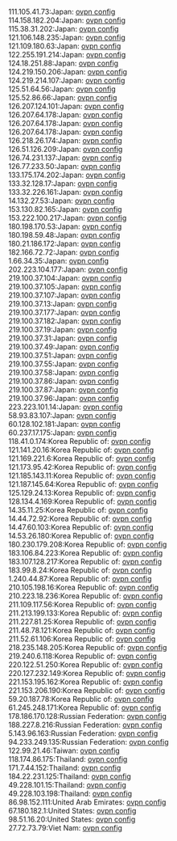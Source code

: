 111.105.41.73:Japan: [ovpn config](vpn/111_105_41_73.ovpn)  
114.158.182.204:Japan: [ovpn config](vpn/114_158_182_204.ovpn)  
115.38.31.202:Japan: [ovpn config](vpn/115_38_31_202.ovpn)  
121.106.148.235:Japan: [ovpn config](vpn/121_106_148_235.ovpn)  
121.109.180.63:Japan: [ovpn config](vpn/121_109_180_63.ovpn)  
122.255.191.214:Japan: [ovpn config](vpn/122_255_191_214.ovpn)  
124.18.251.88:Japan: [ovpn config](vpn/124_18_251_88.ovpn)  
124.219.150.206:Japan: [ovpn config](vpn/124_219_150_206.ovpn)  
124.219.214.107:Japan: [ovpn config](vpn/124_219_214_107.ovpn)  
125.51.64.56:Japan: [ovpn config](vpn/125_51_64_56.ovpn)  
125.52.86.66:Japan: [ovpn config](vpn/125_52_86_66.ovpn)  
126.207.124.101:Japan: [ovpn config](vpn/126_207_124_101.ovpn)  
126.207.64.178:Japan: [ovpn config](vpn/126_207_64_178.ovpn)  
126.207.64.178:Japan: [ovpn config](vpn/126_207_64_178.ovpn)  
126.207.64.178:Japan: [ovpn config](vpn/126_207_64_178.ovpn)  
126.218.26.174:Japan: [ovpn config](vpn/126_218_26_174.ovpn)  
126.51.126.209:Japan: [ovpn config](vpn/126_51_126_209.ovpn)  
126.74.231.137:Japan: [ovpn config](vpn/126_74_231_137.ovpn)  
126.77.233.50:Japan: [ovpn config](vpn/126_77_233_50.ovpn)  
133.175.174.202:Japan: [ovpn config](vpn/133_175_174_202.ovpn)  
133.32.128.17:Japan: [ovpn config](vpn/133_32_128_17.ovpn)  
133.32.226.161:Japan: [ovpn config](vpn/133_32_226_161.ovpn)  
14.132.27.53:Japan: [ovpn config](vpn/14_132_27_53.ovpn)  
153.130.82.165:Japan: [ovpn config](vpn/153_130_82_165.ovpn)  
153.222.100.217:Japan: [ovpn config](vpn/153_222_100_217.ovpn)  
180.198.170.53:Japan: [ovpn config](vpn/180_198_170_53.ovpn)  
180.198.59.48:Japan: [ovpn config](vpn/180_198_59_48.ovpn)  
180.21.186.172:Japan: [ovpn config](vpn/180_21_186_172.ovpn)  
182.166.72.72:Japan: [ovpn config](vpn/182_166_72_72.ovpn)  
1.66.34.35:Japan: [ovpn config](vpn/1_66_34_35.ovpn)  
202.223.104.177:Japan: [ovpn config](vpn/202_223_104_177.ovpn)  
219.100.37.104:Japan: [ovpn config](vpn/219_100_37_104.ovpn)  
219.100.37.105:Japan: [ovpn config](vpn/219_100_37_105.ovpn)  
219.100.37.107:Japan: [ovpn config](vpn/219_100_37_107.ovpn)  
219.100.37.13:Japan: [ovpn config](vpn/219_100_37_13.ovpn)  
219.100.37.177:Japan: [ovpn config](vpn/219_100_37_177.ovpn)  
219.100.37.182:Japan: [ovpn config](vpn/219_100_37_182.ovpn)  
219.100.37.19:Japan: [ovpn config](vpn/219_100_37_19.ovpn)  
219.100.37.31:Japan: [ovpn config](vpn/219_100_37_31.ovpn)  
219.100.37.49:Japan: [ovpn config](vpn/219_100_37_49.ovpn)  
219.100.37.51:Japan: [ovpn config](vpn/219_100_37_51.ovpn)  
219.100.37.55:Japan: [ovpn config](vpn/219_100_37_55.ovpn)  
219.100.37.58:Japan: [ovpn config](vpn/219_100_37_58.ovpn)  
219.100.37.86:Japan: [ovpn config](vpn/219_100_37_86.ovpn)  
219.100.37.87:Japan: [ovpn config](vpn/219_100_37_87.ovpn)  
219.100.37.96:Japan: [ovpn config](vpn/219_100_37_96.ovpn)  
223.223.101.14:Japan: [ovpn config](vpn/223_223_101_14.ovpn)  
58.93.83.107:Japan: [ovpn config](vpn/58_93_83_107.ovpn)  
60.128.102.181:Japan: [ovpn config](vpn/60_128_102_181.ovpn)  
60.237.17.175:Japan: [ovpn config](vpn/60_237_17_175.ovpn)  
118.41.0.174:Korea Republic of: [ovpn config](vpn/118_41_0_174.ovpn)  
121.141.20.16:Korea Republic of: [ovpn config](vpn/121_141_20_16.ovpn)  
121.169.221.6:Korea Republic of: [ovpn config](vpn/121_169_221_6.ovpn)  
121.173.95.42:Korea Republic of: [ovpn config](vpn/121_173_95_42.ovpn)  
121.185.143.11:Korea Republic of: [ovpn config](vpn/121_185_143_11.ovpn)  
121.187.145.64:Korea Republic of: [ovpn config](vpn/121_187_145_64.ovpn)  
125.129.24.13:Korea Republic of: [ovpn config](vpn/125_129_24_13.ovpn)  
128.134.4.169:Korea Republic of: [ovpn config](vpn/128_134_4_169.ovpn)  
14.35.11.25:Korea Republic of: [ovpn config](vpn/14_35_11_25.ovpn)  
14.44.72.92:Korea Republic of: [ovpn config](vpn/14_44_72_92.ovpn)  
14.47.60.103:Korea Republic of: [ovpn config](vpn/14_47_60_103.ovpn)  
14.53.26.180:Korea Republic of: [ovpn config](vpn/14_53_26_180.ovpn)  
180.230.179.208:Korea Republic of: [ovpn config](vpn/180_230_179_208.ovpn)  
183.106.84.223:Korea Republic of: [ovpn config](vpn/183_106_84_223.ovpn)  
183.107.128.217:Korea Republic of: [ovpn config](vpn/183_107_128_217.ovpn)  
183.99.8.24:Korea Republic of: [ovpn config](vpn/183_99_8_24.ovpn)  
1.240.44.87:Korea Republic of: [ovpn config](vpn/1_240_44_87.ovpn)  
210.105.198.16:Korea Republic of: [ovpn config](vpn/210_105_198_16.ovpn)  
210.223.18.236:Korea Republic of: [ovpn config](vpn/210_223_18_236.ovpn)  
211.109.117.56:Korea Republic of: [ovpn config](vpn/211_109_117_56.ovpn)  
211.213.199.133:Korea Republic of: [ovpn config](vpn/211_213_199_133.ovpn)  
211.227.81.25:Korea Republic of: [ovpn config](vpn/211_227_81_25.ovpn)  
211.48.78.121:Korea Republic of: [ovpn config](vpn/211_48_78_121.ovpn)  
211.52.61.106:Korea Republic of: [ovpn config](vpn/211_52_61_106.ovpn)  
218.235.148.205:Korea Republic of: [ovpn config](vpn/218_235_148_205.ovpn)  
219.240.6.118:Korea Republic of: [ovpn config](vpn/219_240_6_118.ovpn)  
220.122.51.250:Korea Republic of: [ovpn config](vpn/220_122_51_250.ovpn)  
220.127.232.149:Korea Republic of: [ovpn config](vpn/220_127_232_149.ovpn)  
221.153.195.162:Korea Republic of: [ovpn config](vpn/221_153_195_162.ovpn)  
221.153.206.190:Korea Republic of: [ovpn config](vpn/221_153_206_190.ovpn)  
59.20.187.78:Korea Republic of: [ovpn config](vpn/59_20_187_78.ovpn)  
61.245.248.171:Korea Republic of: [ovpn config](vpn/61_245_248_171.ovpn)  
178.186.170.128:Russian Federation: [ovpn config](vpn/178_186_170_128.ovpn)  
188.227.8.216:Russian Federation: [ovpn config](vpn/188_227_8_216.ovpn)  
5.143.96.163:Russian Federation: [ovpn config](vpn/5_143_96_163.ovpn)  
94.233.249.135:Russian Federation: [ovpn config](vpn/94_233_249_135.ovpn)  
122.99.21.46:Taiwan: [ovpn config](vpn/122_99_21_46.ovpn)  
118.174.86.175:Thailand: [ovpn config](vpn/118_174_86_175.ovpn)  
171.7.44.152:Thailand: [ovpn config](vpn/171_7_44_152.ovpn)  
184.22.231.125:Thailand: [ovpn config](vpn/184_22_231_125.ovpn)  
49.228.101.15:Thailand: [ovpn config](vpn/49_228_101_15.ovpn)  
49.228.103.198:Thailand: [ovpn config](vpn/49_228_103_198.ovpn)  
86.98.152.111:United Arab Emirates: [ovpn config](vpn/86_98_152_111.ovpn)  
67.180.182.1:United States: [ovpn config](vpn/67_180_182_1.ovpn)  
98.51.16.20:United States: [ovpn config](vpn/98_51_16_20.ovpn)  
27.72.73.79:Viet Nam: [ovpn config](vpn/27_72_73_79.ovpn)  
